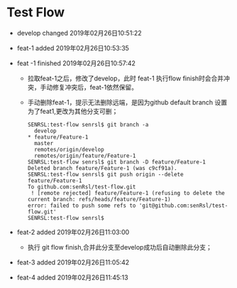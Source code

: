 # Test Flow

- develop changed  2019年02月26日10:51:22

- feat-1 added 2019年02月26日10:53:35

- feat -1 finished 2019年02月26日10:57:42

  - 拉取feat-1之后，修改了develop，此时 feat-1 执行flow finish时会合并冲突，手动修复冲突后，feat-1依然保留。

  - 手动删除feat-1，提示无法删除远端，是因为github default branch 设置为了feat1,更改为其他分支可删；

	```shell
	SENRSL:test-flow senrsl$ git branch -a
	  develop
	* feature/Feature-1
	  master
	  remotes/origin/develop
	  remotes/origin/feature/Feature-1
	SENRSL:test-flow senrsl$ git branch -D feature/Feature-1
	Deleted branch feature/Feature-1 (was c9cf91a).
	SENRSL:test-flow senrsl$ git push origin --delete feature/Feature-1
	To github.com:senRsl/test-flow.git
	 ! [remote rejected] feature/Feature-1 (refusing to delete the current branch: refs/heads/feature/Feature-1)
	error: failed to push some refs to 'git@github.com:senRsl/test-flow.git'
	SENRSL:test-flow senrsl$ 
	```

- feat-2 added 2019年02月26日11:03:00
  - 执行 git flow finish,合并此分支至develop成功后自动删除此分支；

- feat-3 added 2019年02月26日11:05:42

- feat-4 added 2019年02月26日11:45:13